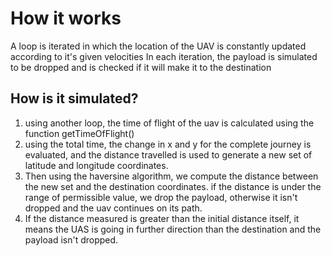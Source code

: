# How it works
A loop is iterated in which the location of the UAV is constantly updated according to it's given velocities 
In each iteration, the payload is simulated to be dropped and is checked if it will make it to the destination 

## How is it simulated? 
1. using another loop, the time of flight of the uav is calculated using the function getTimeOfFlight()
2. using the total time, the change in x and y for the complete journey is evaluated, and the distance travelled is used to generate
a new set of latitude and longitude coordinates.
3.  Then using the haversine algorithm, we compute the distance between the new set and the destination coordinates. if the distance is under the range of permissible value, we drop the payload, otherwise it isn't dropped and the uav continues on its path.
4. If the distance measured is greater than the initial distance itself, it means the UAS is going in further direction than the destination and the payload isn't dropped. 
